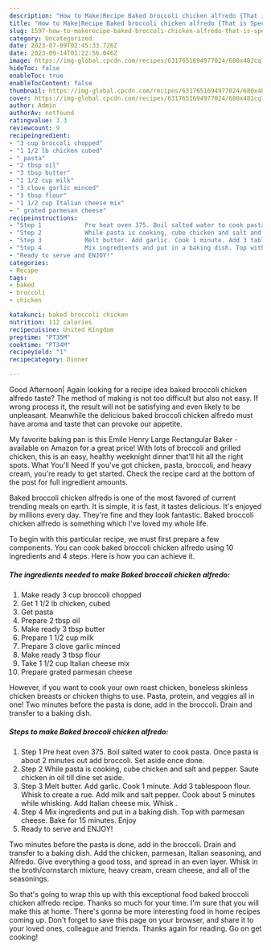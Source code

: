 ```yaml
---
description: "How to Make|Recipe Baked broccoli chicken alfredo {That is Special"
title: "How to Make|Recipe Baked broccoli chicken alfredo {That is Special"
slug: 1597-how-to-makerecipe-baked-broccoli-chicken-alfredo-that-is-special
category: Uncategorized
date: 2023-07-09T02:45:33.726Z
date: 2023-09-14T01:22:56.046Z
image: https://img-global.cpcdn.com/recipes/6317651694977024/680x482cq70/baked-broccoli-chicken-alfredo-recipe-main-photo.jpg
hideToc: false
enableToc: true
enableTocContent: false
thumbnail: https://img-global.cpcdn.com/recipes/6317651694977024/680x482cq70/baked-broccoli-chicken-alfredo-recipe-main-photo.jpg
cover: https://img-global.cpcdn.com/recipes/6317651694977024/680x482cq70/baked-broccoli-chicken-alfredo-recipe-main-photo.jpg
author: Admin
authorAv: notfound
ratingvalue: 3.3
reviewcount: 9
recipeingredient:
- "3 cup broccoli chopped"
- "1 1/2 lb chicken cubed"
- " pasta"
- "2 tbsp oil"
- "3 tbsp butter"
- "1 1/2 cup milk"
- "3 clove garlic minced"
- "3 tbsp flour"
- "1 1/2 cup Italian cheese mix"
- " grated parmesan cheese"
recipeinstructions:
- "Step 1            Pre heat oven 375. Boil salted water to cook pasta. Once pasta is about 2 minutes out add broccoli. Set aside once done."
- "Step 2            While pasta is cooking, cube chicken and salt and pepper. Saute chicken in oil till dine set aside."
- "Step 3            Melt butter. Add garlic. Cook 1 minute. Add 3 tablespoon flour. Whisk to create a rue. Add milk and salt pepper. Cook about 5 minutes while whisking. Add Italian cheese mix. Whisk ."
- "Step 4            Mix ingredients and put in a baking dish. Top with parmesan cheese. Bake for 15 minutes. Enjoy"
- "Ready to serve and ENJOY!"
categories:
- Recipe
tags:
- baked
- broccoli
- chicken

katakunci: baked broccoli chicken 
nutrition: 112 calories
recipecuisine: United Kingdom
preptime: "PT35M"
cooktime: "PT34M"
recipeyield: "1"
recipecategory: Dinner

---
```



Good Afternoon| Again looking for a recipe idea baked broccoli chicken alfredo taste? The method of making is not too difficult but also not easy. If wrong process it, the result will not be satisfying and even likely to be unpleasant. Meanwhile the delicious baked broccoli chicken alfredo must have aroma and taste that can provoke our appetite.





My favorite baking pan is this Emile Henry Large Rectangular Baker - available on Amazon for a great price! With lots of broccoli and grilled chicken, this is an easy, healthy weeknight dinner that&#39;ll hit all the right spots. What You&#39;ll Need If you&#39;ve got chicken, pasta, broccoli, and heavy cream, you&#39;re ready to get started. Check the recipe card at the bottom of the post for full ingredient amounts.

Baked broccoli chicken alfredo is one of the most favored of current trending meals on earth. It is simple, it is fast, it tastes delicious. It's enjoyed by millions every day. They're fine and they look fantastic. Baked broccoli chicken alfredo is something which I've loved my whole life.


To begin with this particular recipe, we must first prepare a few components. You can cook baked broccoli chicken alfredo using 10 ingredients and 4 steps. Here is how you can achieve it.

<!--inarticleads1-->

##### The ingredients needed to make Baked broccoli chicken alfredo:

1. Make ready 3 cup broccoli chopped
1. Get 1 1/2 lb chicken, cubed
1. Get  pasta
1. Prepare 2 tbsp oil
1. Make ready 3 tbsp butter
1. Prepare 1 1/2 cup milk
1. Prepare 3 clove garlic minced
1. Make ready 3 tbsp flour
1. Take 1 1/2 cup Italian cheese mix
1. Prepare  grated parmesan cheese


However, if you want to cook your own roast chicken, boneless skinless chicken breasts or chicken thighs to use. Pasta, protein, and veggies all in one! Two minutes before the pasta is done, add in the broccoli. Drain and transfer to a baking dish. 

<!--inarticleads2-->

##### Steps to make Baked broccoli chicken alfredo:

1. Step 1            Pre heat oven 375. Boil salted water to cook pasta. Once pasta is about 2 minutes out add broccoli. Set aside once done.
1. Step 2            While pasta is cooking, cube chicken and salt and pepper. Saute chicken in oil till dine set aside.
1. Step 3            Melt butter. Add garlic. Cook 1 minute. Add 3 tablespoon flour. Whisk to create a rue. Add milk and salt pepper. Cook about 5 minutes while whisking. Add Italian cheese mix. Whisk .
1. Step 4            Mix ingredients and put in a baking dish. Top with parmesan cheese. Bake for 15 minutes. Enjoy
1. Ready to serve and ENJOY!

Two minutes before the pasta is done, add in the broccoli. Drain and transfer to a baking dish. Add the chicken, parmesan, Italian seasoning, and Alfredo. Give everything a good toss, and spread in an even layer. Whisk in the broth/cornstarch mixture, heavy cream, cream cheese, and all of the seasonings. 

So that's going to wrap this up with this exceptional food baked broccoli chicken alfredo recipe. Thanks so much for your time. I'm sure that you will make this at home. There's gonna be more interesting food in home recipes coming up. Don't forget to save this page on your browser, and share it to your loved ones, colleague and friends. Thanks again for reading. Go on get cooking!
